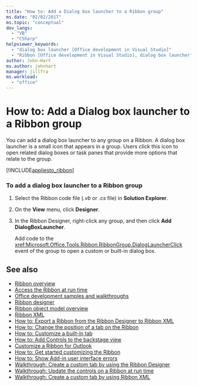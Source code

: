 ```yaml
---
title: "How to: Add a Dialog box launcher to a Ribbon group"
ms.date: "02/02/2017"
ms.topic: "conceptual"
dev_langs:
  - "VB"
  - "CSharp"
helpviewer_keywords:
  - "dialog box launcher [Office development in Visual Studio]"
  - "Ribbon [Office development in Visual Studio], dialog box launcher"
author: John-Hart
ms.author: johnhart
manager: jillfra
ms.workload:
  - "office"
---
```

# How to: Add a Dialog box launcher to a Ribbon group
  You can add a dialog box launcher to any group on a Ribbon. A dialog box launcher is a small icon that appears in a group. Users click this icon to open related dialog boxes or task panes that provide more options that relate to the group.

 [!INCLUDE[appliesto_ribbon](../vsto/includes/appliesto-ribbon-md.md)]

### To add a dialog box launcher to a Ribbon group

1. Select the Ribbon code file (*.vb* or *.cs* file) in **Solution Explorer**.

2. On the **View** menu, click **Designer**.

3. In the Ribbon Designer, right-click any group, and then click **Add DialogBoxLauncher**.

     Add code to the <xref:Microsoft.Office.Tools.Ribbon.RibbonGroup.DialogLauncherClick> event of the group to open a custom or built-in dialog box.

## See also
- [Ribbon overview](../vsto/ribbon-overview.md)
- [Access the Ribbon at run time](../vsto/accessing-the-ribbon-at-run-time.md)
- [Office development samples and walkthroughs](../vsto/office-development-samples-and-walkthroughs.md)
- [Ribbon designer](../vsto/ribbon-designer.md)
- [Ribbon object model overview](../vsto/ribbon-object-model-overview.md)
- [Ribbon XML](../vsto/ribbon-xml.md)
- [How to: Export a Ribbon from the Ribbon Designer to Ribbon XML](../vsto/how-to-export-a-ribbon-from-the-ribbon-designer-to-ribbon-xml.md)
- [How to: Change the position of a tab on the Ribbon](../vsto/how-to-change-the-position-of-a-tab-on-the-ribbon.md)
- [How to: Customize a built-in tab](../vsto/how-to-customize-a-built-in-tab.md)
- [How to: Add Controls to the backstage view](../vsto/how-to-add-controls-to-the-backstage-view.md)
- [Customize a Ribbon for Outlook](../vsto/customizing-a-ribbon-for-outlook.md)
- [How to: Get started customizing the Ribbon](../vsto/how-to-get-started-customizing-the-ribbon.md)
- [How to: Show Add-in user interface errors](../vsto/how-to-show-add-in-user-interface-errors.md)
- [Walkthrough: Create a custom tab by using the Ribbon Designer](../vsto/walkthrough-creating-a-custom-tab-by-using-the-ribbon-designer.md)
- [Walkthrough: Update the controls on a Ribbon at run time](../vsto/walkthrough-updating-the-controls-on-a-ribbon-at-run-time.md)
- [Walkthrough: Create a custom tab by using Ribbon XML](../vsto/walkthrough-creating-a-custom-tab-by-using-ribbon-xml.md)
